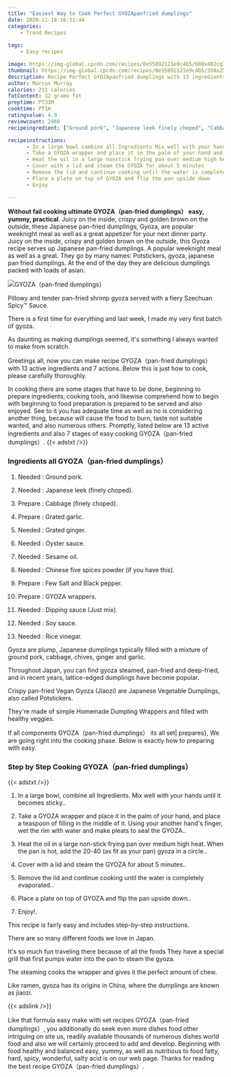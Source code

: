 ```yaml
---
title: "Easiest Way to Cook Perfect GYOZApanfried dumplings"
date: 2020-11-18 16:51:44
categories:
    - Trend Recipes
    
tags:
    - Easy recipes

image: https://img-global.cpcdn.com/recipes/0e55892121e9c4b5/680x482cq70/gyozapan-fried-dumplings-recipe-main-photo.jpg
thumbnail: https://img-global.cpcdn.com/recipes/0e55892121e9c4b5/350x250cq70/gyozapan-fried-dumplings-recipe-main-photo.jpg
description: Recipe Perfect GYOZApanfried dumplings with 13 ingredients and 7 stages of easy cooking.
author: Marcus Murray
calories: 211 calories
fatContent: 12 grams fat
preptime: PT33M
cooktime: PT1H
ratingvalue: 4.9
reviewcount: 2468
recipeingredient: ["Ground pork", "Japanese leek finely choped", "Cabbage finely choped", "Grated garlic", "Grated ginger", "Oyster sauce", "Sesame oil", "Chinese five spices powder if you have this", "Few Salt and Black pepper", "GYOZA wrappers", "Dipping sauce Just mix", "Soy sauce", "Rice vinegar"]

recipeinstructions: 
      - In a large bowl combine all Ingredients Mix well with your hands until it becomes sticky 
      - Take a GYOZA wrapper and place it in the palm of your hand and place a teaspoon of filling in the middle of it Using your another hands finger wet the rim with water and make pleats to seal the GYOZA 
      - Heat the oil in a large nonstick frying pan over medium high heat When the pan is hot add the 2040 as fit as your pan gyoza in a circle 
      - Cover with a lid and steam the GYOZA for about 5 minutes 
      - Remove the lid and continue cooking until the water is completely evaporated 
      - Place a plate on top of GYOZA and flip the pan upside down 
      - Enjoy

---
```




**Without fail cooking ultimate GYOZA（pan-fried dumplings） easy, yummy, practical**. Juicy on the inside, crispy and golden brown on the outside, these Japanese pan-fried dumplings, Gyoza, are popular weeknight meal as well as a great appetizer for your next dinner party. Juicy on the inside, crispy and golden brown on the outside, this Gyoza recipe serves up Japanese pan-fried dumplings. A popular weeknight meal as well as a great. They go by many names: Potstickers, gyoza, japanese pan fried dumplings. At the end of the day they are delicious dumplings packed with loads of asian.


![GYOZA（pan-fried dumplings）](https://img-global.cpcdn.com/recipes/0e55892121e9c4b5/680x482cq70/gyozapan-fried-dumplings-recipe-main-photo.jpg "GYOZA（pan-fried dumplings）")



Pillowy and tender pan-fried shrimp gyoza served with a fiery Szechuan Spicy™ Sauce.

There is a first time for everything and last week, I made my very first batch of gyoza.

As daunting as making dumplings seemed, it&#39;s something I always wanted to make from scratch.


Greetings all, now you can make recipe GYOZA（pan-fried dumplings） with 13 active ingredients and 7 actions. Below this is just how to cook, please carefully thoroughly.

In cooking there are some stages that have to be done, beginning to prepare ingredients, cooking tools, and likewise comprehend how to begin with beginning to food preparation is prepared to be served and also enjoyed. See to it you has adequate time as well as no is considering another thing, because will cause the food to burn, taste not suitable wanted, and also numerous others. Promptly, listed below are 13 active ingredients and also 7 stages of easy cooking GYOZA（pan-fried dumplings）.
{{< adstxt />}}

### Ingredients all GYOZA（pan-fried dumplings）


1. Needed  : Ground pork.

1. Needed  : Japanese leek (finely choped).

1. Prepare  : Cabbage (finely choped).

1. Prepare  : Grated garlic.

1. Needed  : Grated ginger.

1. Needed  : Oyster sauce.

1. Needed  : Sesame oil.

1. Needed  : Chinese five spices powder (if you have this).

1. Prepare  : Few Salt and Black pepper.

1. Prepare  : GYOZA wrappers.

1. Needed  : Dipping sauce (Just mix).

1. Needed  : Soy sauce.

1. Needed  : Rice vinegar.


Gyoza are plump, Japanese dumplings typically filled with a mixture of ground pork, cabbage, chives, ginger and garlic.

Throughout Japan, you can find gyoza steamed, pan-fried and deep-fried, and in recent years, lattice-edged dumplings have become popular.

Crispy pan-fried Vegan Gyoza (Jiaozi) are Japanese Vegetable Dumplings, also called Potstickers.

They&#39;re made of simple Homemade Dumpling Wrappers and filled with healthy veggies.


If all components GYOZA（pan-fried dumplings） its all set| prepares}, We are going right into the cooking phase. Below is exactly how to preparing with easy.

### Step by Step Cooking GYOZA（pan-fried dumplings）

{{< adstxt />}}


1. In a large bowl, combine all Ingredients. Mix well with your hands until it becomes sticky..



1. Take a GYOZA wrapper and place it in the palm of your hand, and place a teaspoon of filling in the middle of it. Using your another hand&#39;s finger, wet the rim with water and make pleats to seal the GYOZA..



1. Heat the oil in a large non-stick frying pan over medium high heat. When the pan is hot, add the 20-40 (as fit as your pan) gyoza in a circle..



1. Cover with a lid and steam the GYOZA for about 5 minutes..



1. Remove the lid and continue cooking until the water is completely evaporated..



1. Place a plate on top of GYOZA and flip the pan upside down..



1. Enjoy!.




This recipe is fairly easy and includes step-by-step instructions.

There are so many different foods we love in Japan.

It&#39;s so much fun traveling there because of all the foods They have a special grill that first pumps water into the pan to steam the gyoza.

The steaming cooks the wrapper and gives it the perfect amount of chew.

Like ramen, gyoza has its origins in China, where the dumplings are known as jiaozi.


{{< adslink />}}

Like that formula easy make with set recipes GYOZA（pan-fried dumplings）, you additionally do seek even more dishes food other intriguing on site us, readily available thousands of numerous dishes world food and also we will certainly proceed to add and develop. Beginning with food healthy and balanced easy, yummy, as well as nutritious to food fatty, hard, spicy, wonderful, salty acid is on our web page. Thanks for reading the best recipe GYOZA（pan-fried dumplings）.

